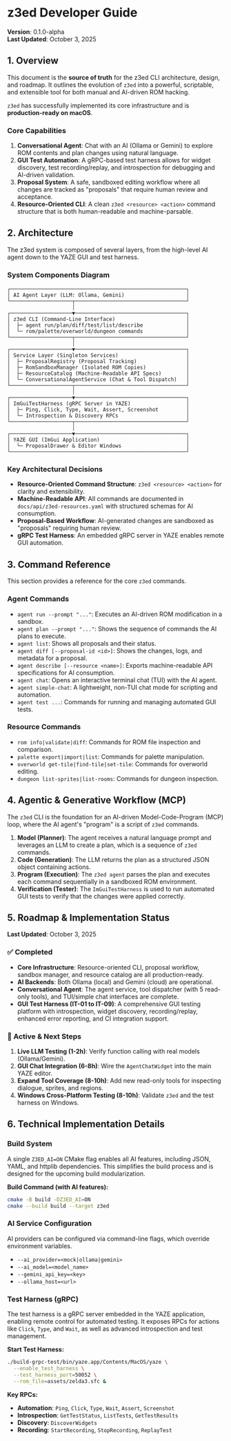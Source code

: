 # z3ed Developer Guide

**Version**: 0.1.0-alpha  
**Last Updated**: October 3, 2025

## 1. Overview

This document is the **source of truth** for the z3ed CLI architecture, design, and roadmap. It outlines the evolution of `z3ed` into a powerful, scriptable, and extensible tool for both manual and AI-driven ROM hacking.

`z3ed` has successfully implemented its core infrastructure and is **production-ready on macOS**.

### Core Capabilities

1.  **Conversational Agent**: Chat with an AI (Ollama or Gemini) to explore ROM contents and plan changes using natural language.
2.  **GUI Test Automation**: A gRPC-based test harness allows for widget discovery, test recording/replay, and introspection for debugging and AI-driven validation.
3.  **Proposal System**: A safe, sandboxed editing workflow where all changes are tracked as "proposals" that require human review and acceptance.
4.  **Resource-Oriented CLI**: A clean `z3ed <resource> <action>` command structure that is both human-readable and machine-parsable.

## 2. Architecture

The z3ed system is composed of several layers, from the high-level AI agent down to the YAZE GUI and test harness.

### System Components Diagram

```
┌─────────────────────────────────────────────────────────┐
│ AI Agent Layer (LLM: Ollama, Gemini)                    │
└────────────────────┬────────────────────────────────────┘
                     │
┌────────────────────▼────────────────────────────────────┐
│ z3ed CLI (Command-Line Interface)                       │
│  ├─ agent run/plan/diff/test/list/describe              │
│  └─ rom/palette/overworld/dungeon commands              │
└────────────────────┬────────────────────────────────────┘
                     │
┌────────────────────▼────────────────────────────────────┐
│ Service Layer (Singleton Services)                      │
│  ├─ ProposalRegistry (Proposal Tracking)                │
│  ├─ RomSandboxManager (Isolated ROM Copies)             │
│  ├─ ResourceCatalog (Machine-Readable API Specs)        │
│  └─ ConversationalAgentService (Chat & Tool Dispatch)   │
└────────────────────┬────────────────────────────────────┘
                     │
┌────────────────────▼────────────────────────────────────┐
│ ImGuiTestHarness (gRPC Server in YAZE)                  │
│  ├─ Ping, Click, Type, Wait, Assert, Screenshot         │
│  └─ Introspection & Discovery RPCs                      │
└────────────────────┬────────────────────────────────────┘
                     │
┌────────────────────▼────────────────────────────────────┐
│ YAZE GUI (ImGui Application)                            │
│  └─ ProposalDrawer & Editor Windows                     │
└─────────────────────────────────────────────────────────┘
```

### Key Architectural Decisions

-   **Resource-Oriented Command Structure**: `z3ed <resource> <action>` for clarity and extensibility.
-   **Machine-Readable API**: All commands are documented in `docs/api/z3ed-resources.yaml` with structured schemas for AI consumption.
-   **Proposal-Based Workflow**: AI-generated changes are sandboxed as "proposals" requiring human review.
-   **gRPC Test Harness**: An embedded gRPC server in YAZE enables remote GUI automation.

## 3. Command Reference

This section provides a reference for the core `z3ed` commands.

### Agent Commands

-   `agent run --prompt "..."`: Executes an AI-driven ROM modification in a sandbox.
-   `agent plan --prompt "..."`: Shows the sequence of commands the AI plans to execute.
-   `agent list`: Shows all proposals and their status.
-   `agent diff [--proposal-id <id>]`: Shows the changes, logs, and metadata for a proposal.
-   `agent describe [--resource <name>]`: Exports machine-readable API specifications for AI consumption.
-   `agent chat`: Opens an interactive terminal chat (TUI) with the AI agent.
-   `agent simple-chat`: A lightweight, non-TUI chat mode for scripting and automation.
-   `agent test ...`: Commands for running and managing automated GUI tests.

### Resource Commands

-   `rom info|validate|diff`: Commands for ROM file inspection and comparison.
-   `palette export|import|list`: Commands for palette manipulation.
-   `overworld get-tile|find-tile|set-tile`: Commands for overworld editing.
-   `dungeon list-sprites|list-rooms`: Commands for dungeon inspection.

## 4. Agentic & Generative Workflow (MCP)

The `z3ed` CLI is the foundation for an AI-driven Model-Code-Program (MCP) loop, where the AI agent's "program" is a script of `z3ed` commands.

1.  **Model (Planner)**: The agent receives a natural language prompt and leverages an LLM to create a plan, which is a sequence of `z3ed` commands.
2.  **Code (Generation)**: The LLM returns the plan as a structured JSON object containing actions.
3.  **Program (Execution)**: The `z3ed agent` parses the plan and executes each command sequentially in a sandboxed ROM environment.
4.  **Verification (Tester)**: The `ImGuiTestHarness` is used to run automated GUI tests to verify that the changes were applied correctly.

## 5. Roadmap & Implementation Status

**Last Updated**: October 3, 2025

### ✅ Completed

-   **Core Infrastructure**: Resource-oriented CLI, proposal workflow, sandbox manager, and resource catalog are all production-ready.
-   **AI Backends**: Both Ollama (local) and Gemini (cloud) are operational.
-   **Conversational Agent**: The agent service, tool dispatcher (with 5 read-only tools), and TUI/simple chat interfaces are complete.
-   **GUI Test Harness (IT-01 to IT-09)**: A comprehensive GUI testing platform with introspection, widget discovery, recording/replay, enhanced error reporting, and CI integration support.

### 🚧 Active & Next Steps

1.  **Live LLM Testing (1-2h)**: Verify function calling with real models (Ollama/Gemini).
2.  **GUI Chat Integration (6-8h)**: Wire the `AgentChatWidget` into the main YAZE editor.
3.  **Expand Tool Coverage (8-10h)**: Add new read-only tools for inspecting dialogue, sprites, and regions.
4.  **Windows Cross-Platform Testing (8-10h)**: Validate `z3ed` and the test harness on Windows.

## 6. Technical Implementation Details

### Build System

A single `Z3ED_AI=ON` CMake flag enables all AI features, including JSON, YAML, and httplib dependencies. This simplifies the build process and is designed for the upcoming build modularization.

**Build Command (with AI features):**
```bash
cmake -B build -DZ3ED_AI=ON
cmake --build build --target z3ed
```

### AI Service Configuration

AI providers can be configured via command-line flags, which override environment variables.

-   `--ai_provider=<mock|ollama|gemini>`
-   `--ai_model=<model_name>`
-   `--gemini_api_key=<key>`
-   `--ollama_host=<url>`

### Test Harness (gRPC)

The test harness is a gRPC server embedded in the YAZE application, enabling remote control for automated testing. It exposes RPCs for actions like `Click`, `Type`, and `Wait`, as well as advanced introspection and test management.

**Start Test Harness:**
```bash
./build-grpc-test/bin/yaze.app/Contents/MacOS/yaze \
  --enable_test_harness \
  --test_harness_port=50052 \
  --rom_file=assets/zelda3.sfc &
```

**Key RPCs:**
-   **Automation**: `Ping`, `Click`, `Type`, `Wait`, `Assert`, `Screenshot`
-   **Introspection**: `GetTestStatus`, `ListTests`, `GetTestResults`
-   **Discovery**: `DiscoverWidgets`
-   **Recording**: `StartRecording`, `StopRecording`, `ReplayTest`